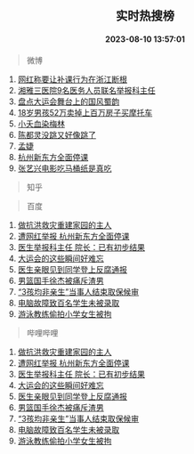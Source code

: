 <div align="center"><h2>实时热搜榜</h2><h4>2023-08-10 13:57:01</h4></div>

> 微博  

1. [网红称要让补课行为在浙江断根](https://s.weibo.com/weibo?q=%23%E7%BD%91%E7%BA%A2%E7%A7%B0%E8%A6%81%E8%AE%A9%E8%A1%A5%E8%AF%BE%E8%A1%8C%E4%B8%BA%E5%9C%A8%E6%B5%99%E6%B1%9F%E6%96%AD%E6%A0%B9%23&t=31&band_rank=1&Refer=top)<br />
2. [湘雅三医院9名医务人员联名举报科主任](https://s.weibo.com/weibo?q=%23%E6%B9%98%E9%9B%85%E4%B8%89%E5%8C%BB%E9%99%A29%E5%90%8D%E5%8C%BB%E5%8A%A1%E4%BA%BA%E5%91%98%E8%81%94%E5%90%8D%E4%B8%BE%E6%8A%A5%E7%A7%91%E4%B8%BB%E4%BB%BB%23&t=31&band_rank=2&Refer=top)<br />
3. [盘点大运会舞台上的国风蜀韵](https://s.weibo.com/weibo?q=%23%E7%9B%98%E7%82%B9%E5%A4%A7%E8%BF%90%E4%BC%9A%E8%88%9E%E5%8F%B0%E4%B8%8A%E7%9A%84%E5%9B%BD%E9%A3%8E%E8%9C%80%E9%9F%B5%23&t=31&band_rank=3&Refer=top)<br />
4. [18岁男孩52万卖掉上百万房子买摩托车](https://s.weibo.com/weibo?q=%2318%E5%B2%81%E7%94%B7%E5%AD%A952%E4%B8%87%E5%8D%96%E6%8E%89%E4%B8%8A%E7%99%BE%E4%B8%87%E6%88%BF%E5%AD%90%E4%B9%B0%E6%91%A9%E6%89%98%E8%BD%A6%23&t=31&band_rank=4&Refer=top)<br />
5. [小夭血染梅林](https://s.weibo.com/weibo?q=%23%E5%B0%8F%E5%A4%AD%E8%A1%80%E6%9F%93%E6%A2%85%E6%9E%97%23&t=31&band_rank=5&Refer=top)<br />
6. [陈都灵没跳又好像跳了](https://s.weibo.com/weibo?q=%23%E9%99%88%E9%83%BD%E7%81%B5%E6%B2%A1%E8%B7%B3%E5%8F%88%E5%A5%BD%E5%83%8F%E8%B7%B3%E4%BA%86%23&t=31&band_rank=6&Refer=top)<br />
7. [孟婕](https://s.weibo.com/weibo?q=%E5%AD%9F%E5%A9%95&t=31&band_rank=7&Refer=top)<br />
8. [杭州新东方全面停课](https://s.weibo.com/weibo?q=%23%E6%9D%AD%E5%B7%9E%E6%96%B0%E4%B8%9C%E6%96%B9%E5%85%A8%E9%9D%A2%E5%81%9C%E8%AF%BE%23&t=31&band_rank=8&Refer=top)<br />
9. [张艺兴电影吃马桶纸是真吃](https://s.weibo.com/weibo?q=%23%E5%BC%A0%E8%89%BA%E5%85%B4%E7%94%B5%E5%BD%B1%E5%90%83%E9%A9%AC%E6%A1%B6%E7%BA%B8%E6%98%AF%E7%9C%9F%E5%90%83%23&t=31&band_rank=9&Refer=top)<br />

> 知乎  


> 百度  

1. [做抗洪救灾重建家园的主人](https://www.baidu.com/s?wd=%E5%81%9A%E6%8A%97%E6%B4%AA%E6%95%91%E7%81%BE%E9%87%8D%E5%BB%BA%E5%AE%B6%E5%9B%AD%E7%9A%84%E4%B8%BB%E4%BA%BA&sa=fyb_news&rsv_dl=fyb_news)<br />
2. [遭网红举报 杭州新东方全面停课](https://www.baidu.com/s?wd=%E9%81%AD%E7%BD%91%E7%BA%A2%E4%B8%BE%E6%8A%A5+%E6%9D%AD%E5%B7%9E%E6%96%B0%E4%B8%9C%E6%96%B9%E5%85%A8%E9%9D%A2%E5%81%9C%E8%AF%BE&sa=fyb_news&rsv_dl=fyb_news)<br />
3. [医生举报科主任 院长：已有初步结果](https://www.baidu.com/s?wd=%E5%8C%BB%E7%94%9F%E4%B8%BE%E6%8A%A5%E7%A7%91%E4%B8%BB%E4%BB%BB+%E9%99%A2%E9%95%BF%EF%BC%9A%E5%B7%B2%E6%9C%89%E5%88%9D%E6%AD%A5%E7%BB%93%E6%9E%9C&sa=fyb_news&rsv_dl=fyb_news)<br />
4. [大运会的这些瞬间好难忘](https://www.baidu.com/s?wd=%E5%A4%A7%E8%BF%90%E4%BC%9A%E7%9A%84%E8%BF%99%E4%BA%9B%E7%9E%AC%E9%97%B4%E5%A5%BD%E9%9A%BE%E5%BF%98&sa=fyb_news&rsv_dl=fyb_news)<br />
5. [医生亲眼见到同学登上反腐通报](https://www.baidu.com/s?wd=%E5%8C%BB%E7%94%9F%E4%BA%B2%E7%9C%BC%E8%A7%81%E5%88%B0%E5%90%8C%E5%AD%A6%E7%99%BB%E4%B8%8A%E5%8F%8D%E8%85%90%E9%80%9A%E6%8A%A5&sa=fyb_news&rsv_dl=fyb_news)<br />
6. [男篮国手徐杰被痛斥渣男](https://www.baidu.com/s?wd=%E7%94%B7%E7%AF%AE%E5%9B%BD%E6%89%8B%E5%BE%90%E6%9D%B0%E8%A2%AB%E7%97%9B%E6%96%A5%E6%B8%A3%E7%94%B7&sa=fyb_news&rsv_dl=fyb_news)<br />
7. [“3孩均非亲生”当事人结束取保候审](https://www.baidu.com/s?wd=%E2%80%9C3%E5%AD%A9%E5%9D%87%E9%9D%9E%E4%BA%B2%E7%94%9F%E2%80%9D%E5%BD%93%E4%BA%8B%E4%BA%BA%E7%BB%93%E6%9D%9F%E5%8F%96%E4%BF%9D%E5%80%99%E5%AE%A1&sa=fyb_news&rsv_dl=fyb_news)<br />
8. [电脑故障致百名学生未被录取](https://www.baidu.com/s?wd=%E7%94%B5%E8%84%91%E6%95%85%E9%9A%9C%E8%87%B4%E7%99%BE%E5%90%8D%E5%AD%A6%E7%94%9F%E6%9C%AA%E8%A2%AB%E5%BD%95%E5%8F%96&sa=fyb_news&rsv_dl=fyb_news)<br />
9. [游泳教练偷拍小学女生被拘](https://www.baidu.com/s?wd=%E6%B8%B8%E6%B3%B3%E6%95%99%E7%BB%83%E5%81%B7%E6%8B%8D%E5%B0%8F%E5%AD%A6%E5%A5%B3%E7%94%9F%E8%A2%AB%E6%8B%98&sa=fyb_news&rsv_dl=fyb_news)<br />

> 哔哩哔哩  

1. [做抗洪救灾重建家园的主人](https://www.baidu.com/s?wd=%E5%81%9A%E6%8A%97%E6%B4%AA%E6%95%91%E7%81%BE%E9%87%8D%E5%BB%BA%E5%AE%B6%E5%9B%AD%E7%9A%84%E4%B8%BB%E4%BA%BA&sa=fyb_news&rsv_dl=fyb_news)<br />
2. [遭网红举报 杭州新东方全面停课](https://www.baidu.com/s?wd=%E9%81%AD%E7%BD%91%E7%BA%A2%E4%B8%BE%E6%8A%A5+%E6%9D%AD%E5%B7%9E%E6%96%B0%E4%B8%9C%E6%96%B9%E5%85%A8%E9%9D%A2%E5%81%9C%E8%AF%BE&sa=fyb_news&rsv_dl=fyb_news)<br />
3. [医生举报科主任 院长：已有初步结果](https://www.baidu.com/s?wd=%E5%8C%BB%E7%94%9F%E4%B8%BE%E6%8A%A5%E7%A7%91%E4%B8%BB%E4%BB%BB+%E9%99%A2%E9%95%BF%EF%BC%9A%E5%B7%B2%E6%9C%89%E5%88%9D%E6%AD%A5%E7%BB%93%E6%9E%9C&sa=fyb_news&rsv_dl=fyb_news)<br />
4. [大运会的这些瞬间好难忘](https://www.baidu.com/s?wd=%E5%A4%A7%E8%BF%90%E4%BC%9A%E7%9A%84%E8%BF%99%E4%BA%9B%E7%9E%AC%E9%97%B4%E5%A5%BD%E9%9A%BE%E5%BF%98&sa=fyb_news&rsv_dl=fyb_news)<br />
5. [医生亲眼见到同学登上反腐通报](https://www.baidu.com/s?wd=%E5%8C%BB%E7%94%9F%E4%BA%B2%E7%9C%BC%E8%A7%81%E5%88%B0%E5%90%8C%E5%AD%A6%E7%99%BB%E4%B8%8A%E5%8F%8D%E8%85%90%E9%80%9A%E6%8A%A5&sa=fyb_news&rsv_dl=fyb_news)<br />
6. [男篮国手徐杰被痛斥渣男](https://www.baidu.com/s?wd=%E7%94%B7%E7%AF%AE%E5%9B%BD%E6%89%8B%E5%BE%90%E6%9D%B0%E8%A2%AB%E7%97%9B%E6%96%A5%E6%B8%A3%E7%94%B7&sa=fyb_news&rsv_dl=fyb_news)<br />
7. [“3孩均非亲生”当事人结束取保候审](https://www.baidu.com/s?wd=%E2%80%9C3%E5%AD%A9%E5%9D%87%E9%9D%9E%E4%BA%B2%E7%94%9F%E2%80%9D%E5%BD%93%E4%BA%8B%E4%BA%BA%E7%BB%93%E6%9D%9F%E5%8F%96%E4%BF%9D%E5%80%99%E5%AE%A1&sa=fyb_news&rsv_dl=fyb_news)<br />
8. [电脑故障致百名学生未被录取](https://www.baidu.com/s?wd=%E7%94%B5%E8%84%91%E6%95%85%E9%9A%9C%E8%87%B4%E7%99%BE%E5%90%8D%E5%AD%A6%E7%94%9F%E6%9C%AA%E8%A2%AB%E5%BD%95%E5%8F%96&sa=fyb_news&rsv_dl=fyb_news)<br />
9. [游泳教练偷拍小学女生被拘](https://www.baidu.com/s?wd=%E6%B8%B8%E6%B3%B3%E6%95%99%E7%BB%83%E5%81%B7%E6%8B%8D%E5%B0%8F%E5%AD%A6%E5%A5%B3%E7%94%9F%E8%A2%AB%E6%8B%98&sa=fyb_news&rsv_dl=fyb_news)<br />
